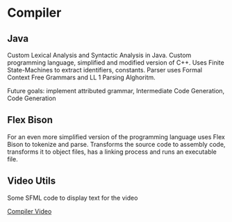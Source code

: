 # Compiler

## Java
Custom Lexical Analysis and Syntactic Analysis in Java.
Custom programming language, simplified and modified version of C++.
Uses Finite State-Machines to extract identifiers, constants.
Parser uses Formal Context Free Grammars and LL 1 Parsing Alghoritm.

Future goals: implement attributed grammar, Intermediate Code Generation, Code Generation

## Flex Bison
For an even more simplified version of the programming language uses Flex Bison to tokenize and parse.
Transforms the source code to assembly code, transforms it to object files, has a linking process and runs an executable file.

## Video Utils
Some SFML code to display text for the video

[Compiler Video](https://youtu.be/f09D4CH-M6Y?si=EkBtljOxYpgfwTUH)